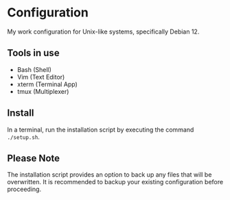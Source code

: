 # Configuration 
My work configuration for Unix-like systems, specifically Debian 12.

Tools in use
------------
  * Bash (Shell)    
  * Vim (Text Editor)    
  * xterm (Terminal App)
  * tmux (Multiplexer)

Install
-------
In a terminal, run the installation script by executing the command ``` ./setup.sh ```.

Please Note
-----------
The installation script provides an option to back up any files that will be overwritten. It is recommended to backup your existing configuration before proceeding.
